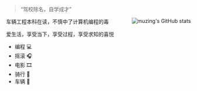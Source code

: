 > “驾校除名，自学成才”

<img align="right" src="https://github-readme-stats.vercel.app/api?username=muziing" alt="muzing's GitHub stats"/>

车辆工程本科在读，不慎中了计算机编程的毒

爱生活，享受当下，享受过程，享受求知的喜悦

- 编程 :computer:
- 摇滚 :headphones:
- 电影 :film_strip:
- 骑行 :bicyclist:
- 车辆 :car:
